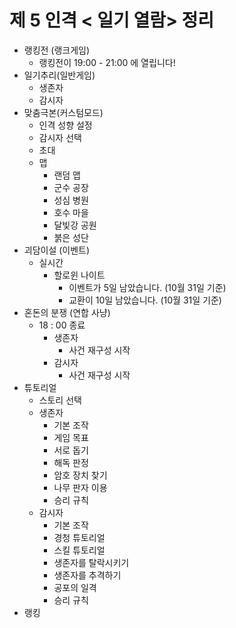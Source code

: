 # 제 5 인격 < 일기 열람> 정리

* 랭킹전 (랭크게임)
  * 랭킹전이 19:00 - 21:00 에 열립니다!
* 일기추리(일반게임)
  * 생존자
  * 감시자
* 맞춤극본(커스텀모드)
  * 인격 성향 설정
  * 감시자 선택
  * 초대 
  * 맵
    * 랜덤 맵
    * 군수 공장
    * 성심 병원
    * 호수 마을
    * 달빛강 공원
    * 붉은 성단
* 괴담이설 (이벤트)
  * 실시간
    * 할로윈 나이트
      * 이벤트가 5일 남았습니다. (10월 31일 기준)
      * 교환이 10일 남았습니다. (10월 31일 기준)
* 혼돈의 분쟁 (연합 사냥)
  * 18 : 00 종료
    * 생존자
      * 사건 재구성 시작
    * 감시자
      * 사건 재구성 시작
* 튜토리얼
  * 스토리 선택
  * 생존자
    * 기본 조작
    * 게임 목표
    * 서로 돕기
    * 해독 판정
    * 암호 장치 찾기
    * 나무 판자 이용
    * 승리 규칙
  * 감시자
    * 기본 조작
    * 경청 튜토리얼
    * 스킬 튜토리얼
    * 생존자를 탈락시키기
    * 생존자를 추격하기
    * 공포의 일격
    * 승리 규칙
* 랭킹


